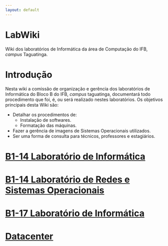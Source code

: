 ```yaml
---
layout: default
---
```


# LabWiki

Wiki dos laboratórios de Informática da área de Computação do IFB, *campus*
Taguatinga.

# Introdução

Nesta wiki a comissão de organização e gerência dos laboratórios de Informática
do Bloco B do IFB, *campus* taguatinga, documentará todo procedimento que foi,
é, ou será realizado nestes laboratórios. Os objetivos principais desta Wiki são:

- Detalhar os procedimentos de:
    -  Instalação de softwares.
    -  Formatação das máquinas.
- Fazer a gerência de imagens de Sistemas Operacionais utilizados.
- Ser uma forma de consulta para técnicos, professores e estagiários.


# [B1-14 Laboratório de Informática](b1-14)


# [B1-14 Laboratório de Redes e Sistemas Operacionais](b1-16)


# [B1-17 Laboratório de Informática](b1-17)

# [Datacenter](Datacenter)
